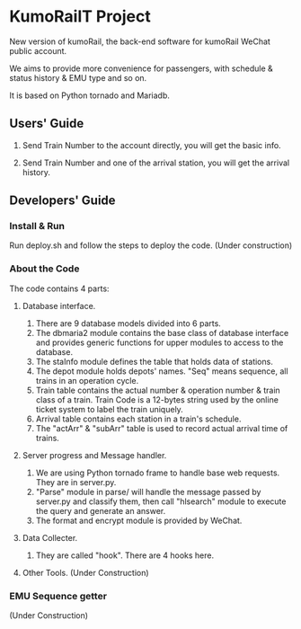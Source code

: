 # KumoRailT Project

New version of kumoRail, the back-end software for kumoRail WeChat public account.

We aims to provide more convenience for passengers, with schedule & status history & EMU type and so on.

It is based on Python tornado and Mariadb.

## Users' Guide

1. Send Train Number to the account directly, you will get the basic info.

2. Send Train Number and one of the arrival station, you will get the arrival history.

## Developers' Guide 

### Install & Run

Run deploy.sh and follow the steps to deploy the code. (Under construction)

### About the Code

The code contains 4 parts:
1. Database interface.
    1. There are 9 database models divided into 6 parts. 
    2. The dbmaria2 module contains the base class of database interface and provides generic functions
       for upper modules to access to the database.
    3. The staInfo module defines the table that holds data of stations.
    4. The depot module holds depots' names. 
       "Seq" means sequence, all trains in an operation cycle.
    5. Train table contains the actual number & operation number & train class of a train.
       Train Code is a 12-bytes string used by the online ticket system to label the train uniquely.
    6. Arrival table contains each station in a train's schedule.
    7. The "actArr" & "subArr" table is used to record actual arrival time of trains.
    
2. Server progress and Message handler.
    1. We are using Python tornado frame to handle base web requests. They are in server.py.
    2. "Parse" module in parse/ will handle the message passed by server.py
       and classify them, then call "hlsearch" module to execute the query and generate an answer.
    3. The format and encrypt module is provided by WeChat.
    
3. Data Collecter.
    1. They are called "hook". There are 4 hooks here.
    
4. Other Tools.
    (Under Construction)
  
### EMU Sequence getter

   (Under Construction) 
    